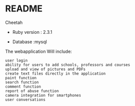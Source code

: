 # README

Cheetah

* Ruby version : 2.3.1

* Database :mysql

The webapplication Will include:

    user login
    ability for users to add schools, professors and courses
    upload and view of pictures and PDFs
    create text files directly in the application
    paint function
    search function
    comment function
    report of abuse function
    camera integration for smartphones
    user conversations
